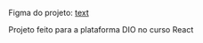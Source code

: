 Figma do projeto: [text](https://www.figma.com/design/IXySq1eGSvvY9nSGLbKcom/GitFind?node-id=0-1&t=R5NYbkBZWZojj5or-0)

Projeto feito para a plataforma DIO no curso React